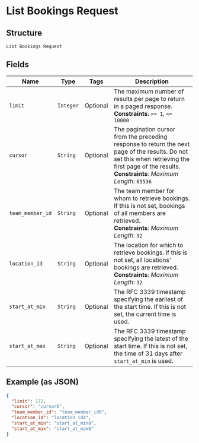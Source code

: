 
# List Bookings Request

## Structure

`List Bookings Request`

## Fields

| Name | Type | Tags | Description |
|  --- | --- | --- | --- |
| `limit` | `Integer` | Optional | The maximum number of results per page to return in a paged response.<br>**Constraints**: `>= 1`, `<= 10000` |
| `cursor` | `String` | Optional | The pagination cursor from the preceding response to return the next page of the results. Do not set this when retrieving the first page of the results.<br>**Constraints**: *Maximum Length*: `65536` |
| `team_member_id` | `String` | Optional | The team member for whom to retrieve bookings. If this is not set, bookings of all members are retrieved.<br>**Constraints**: *Maximum Length*: `32` |
| `location_id` | `String` | Optional | The location for which to retrieve bookings. If this is not set, all locations' bookings are retrieved.<br>**Constraints**: *Maximum Length*: `32` |
| `start_at_min` | `String` | Optional | The RFC 3339 timestamp specifying the earliest of the start time. If this is not set, the current time is used. |
| `start_at_max` | `String` | Optional | The RFC 3339 timestamp specifying the latest of the start time. If this is not set, the time of 31 days after `start_at_min` is used. |

## Example (as JSON)

```json
{
  "limit": 172,
  "cursor": "cursor6",
  "team_member_id": "team_member_id0",
  "location_id": "location_id4",
  "start_at_min": "start_at_min8",
  "start_at_max": "start_at_max8"
}
```

